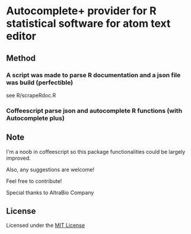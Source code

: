 # Autocomplete+ provider for R statistical software for atom text editor

## Method

### A script was made to parse R documentation and a json file was build (perfectible)
see R/scrapeRdoc.R

### Coffeescript parse json and autocomplete R functions (with Autocomplete plus)


## Note
I'm a noob in coffeescript so this package functionalities could be largely improved.

Also, any suggestions are welcome!

Feel free to contribute!

Special thanks to AltraBio Company

## License
Licensed under the [MIT License](https://raw.githubusercontent.com/guillaumechaumet/autocomplete-R/master/LICENSE)
